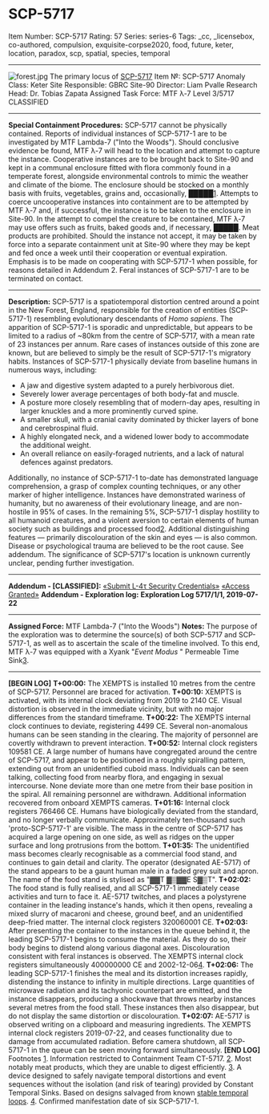 # SCP-5717
Item Number: SCP-5717
Rating: 57
Series: series-6
Tags: _cc, _licensebox, co-authored, compulsion, exquisite-corpse2020, food, future, keter, location, paradox, scp, spatial, species, temporal

---

![forest.jpg](https://scp-wiki.wdfiles.com/local--files/scp-5717/forest.jpg)
The primary locus of [SCP-5717](https://en.wikipedia.org/wiki/New_Forest#/media/File:Beech_trees_in_Mallard_Wood,_New_Forest_-_geograph.org.uk_-_779513.jpg)
Item №: SCP-5717
Anomaly Class: Keter
Site Responsible: GBRC Site-90
Director: Liam Pvalle
Research Head: Dr. Tobias Zapata
Assigned Task Force: MTF λ-7
Level 3/5717
CLASSIFIED
* * *
**Special Containment Procedures:** SCP-5717 cannot be physically contained. Reports of individual instances of SCP-5717-1 are to be investigated by MTF Lambda-7 ("Into the Woods"). Should conclusive evidence be found, MTF λ-7 will head to the location and attempt to capture the instance. Cooperative instances are to be brought back to Site-90 and kept in a communal enclosure fitted with flora commonly found in a temperate forest, alongside environmental controls to mimic the weather and climate of the biome. The enclosure should be stocked on a monthly basis with fruits, vegetables, grains and, occasionally, █████[1](javascript:;).
Attempts to coerce uncooperative instances into containment are to be attempted by MTF λ-7 and, if successful, the instance is to be taken to the enclosure in Site-90. In the attempt to compel the creature to be contained, MTF λ-7 may use offers such as fruits, baked goods and, if necessary, █████. Meat products are prohibited. Should the instance not accept, it may be taken by force into a separate containment unit at Site-90 where they may be kept and fed once a week until their cooperation or eventual expiration. Emphasis is to be made on cooperating with SCP-5717-1 when possible, for reasons detailed in Addendum 2.
Feral instances of SCP-5717-1 are to be terminated on contact.
* * *
**Description:** SCP-5717 is a spatiotemporal distortion centred around a point in the New Forest, England, responsible for the creation of entities (SCP-5717-1) resembling evolutionary descendants of _Homo sapiens_. The apparition of SCP-5717-1 is sporadic and unpredictable, but appears to be limited to a radius of ~80km from the centre of SCP-5717, with a mean rate of 23 instances per annum. Rare cases of instances outside of this zone are known, but are believed to simply be the result of SCP-5717-1's migratory habits.
Instances of SCP-5717-1 physically deviate from baseline humans in numerous ways, including:
  * A jaw and digestive system adapted to a purely herbivorous diet.
  * Severely lower average percentages of both body-fat and muscle.
  * A posture more closely resembling that of modern-day apes, resulting in larger knuckles and a more prominently curved spine.
  * A smaller skull, with a cranial cavity dominated by thicker layers of bone and cerebrospinal fluid.
  * A highly elongated neck, and a widened lower body to accommodate the additional weight.
  * An overall reliance on easily-foraged nutrients, and a lack of natural defences against predators.

Additionally, no instance of SCP-5717-1 to-date has demonstrated language comprehension, a grasp of complex counting techniques, or any other marker of higher intelligence. Instances have demonstrated wariness of humanity, but no awareness of their evolutionary lineage, and are non-hostile in 95% of cases. In the remaining 5%, SCP-5717-1 display hostility to all humanoid creatures, and a violent aversion to certain elements of human society such as buildings and processed food[2](javascript:;). Additional distinguishing features — primarily discolouration of the skin and eyes — is also common. Disease or psychological trauma are believed to be the root cause. See addendum.
The significance of SCP-5717's location is unknown currently unclear, pending further investigation.
* * *
**Addendum - [CLASSIFIED]:**
[«Submit L-4τ Security Credentials»](javascript:;)
[«Access Granted»](javascript:;)
**Addendum - Exploration log:**
**Exploration Log 5717/1/1, 2019-07-22**
* * *
**Assigned Force:** MTF Lambda-7 ("Into the Woods")
**Notes:** The purpose of the exploration was to determine the source(s) of both SCP-5717 and SCP-5717-1, as well as to ascertain the scale of the timeline involved. To this end, MTF λ-7 was equipped with a Xyank "_Event Modus_ " Permeable Time Sink[3](javascript:;).
* * *
**[BEGIN LOG]**
**T+00:00:** The XEMPTS is installed 10 metres from the centre of SCP-5717. Personnel are braced for activation.
**T+00:10:** XEMPTS is activated, with its internal clock deviating from 2019 to 2140 CE. Visual distortion is observed in the immediate vicinity, but with no major differences from the standard timeframe.
**T+00:22:** The XEMPTS internal clock continues to deviate, registering 4499 CE. Several non-anomalous humans can be seen standing in the clearing. The majority of personnel are covertly withdrawn to prevent interaction.
**T+00:52:** Internal clock registers 109581 CE. A large number of humans have congregated around the centre of SCP-5717, and appear to be positioned in a roughly spiralling pattern, extending out from an unidentified cuboid mass. Individuals can be seen talking, collecting food from nearby flora, and engaging in sexual intercourse. None deviate more than one metre from their base position in the spiral.
All remaining personnel are withdrawn. Additional information recovered from onboard XEMPTS cameras.
**T+01:16:** Internal clock registers 766466 CE. Humans have biologically deviated from the standard, and no longer verbally communicate. Approximately ten-thousand such 'proto-SCP-5717-1' are visible. The mass in the centre of SCP-5717 has acquired a large opening on one side, as well as ridges on the upper surface and long protrusions from the bottom.
**T+01:35:** The unidentified mass becomes clearly recognisable as a commercial food stand, and continues to gain detail and clarity. The operator (designated AE-5717) of the stand appears to be a gaunt human male in a faded grey suit and apron. The name of the food stand is stylised as "▓▓T ▓▒▓▓E S▓▒T".
**T+02:02:** The food stand is fully realised, and all SCP-5717-1 immediately cease activities and turn to face it. AE-5717 twitches, and places a polystyrene container in the leading instance's hands, which it then opens, revealing a mixed slurry of macaroni and cheese, ground beef, and an unidentified deep-fried matter. The internal clock registers 320060001 CE.
**T+02:03:** After presenting the container to the instances in the queue behind it, the leading SCP-5717-1 begins to consume the material. As they do so, their body begins to distend along various diagonal axes. Discolouration consistent with feral instances is observed. The XEMPTS internal clock registers simultaneously 400000000 CE and 2002-12-06[4](javascript:;).
**T+02:06:** The leading SCP-5717-1 finishes the meal and its distortion increases rapidly, distending the instance to infinity in multiple directions. Large quantities of microwave radiation and its tachyonic counterpart are emitted, and the instance disappears, producing a shockwave that throws nearby instances several metres from the food stall. These instances then also disappear, but do not display the same distortion or discolouration.
**T+02:07:** AE-5717 is observed writing on a clipboard and measuring ingredients. The XEMPTS internal clock registers 2019-07-22, and ceases functionality due to damage from accumulated radiation. Before camera shutdown, all SCP-5717-1 in the queue can be seen moving forward simultaneously.
**[END LOG]**
Footnotes
[1](javascript:;). Information restricted to Containment Team CT-5717.
[2](javascript:;). Most notably meat products, which they are unable to digest efficiently.
[3](javascript:;). A device designed to safely navigate temporal distortions and event sequences without the isolation (and risk of tearing) provided by Constant Temporal Sinks. Based on designs salvaged from known [stable temporal loops](/scp-110).
[4](javascript:;). Confirmed manifestation date of six SCP-5717-1.
  